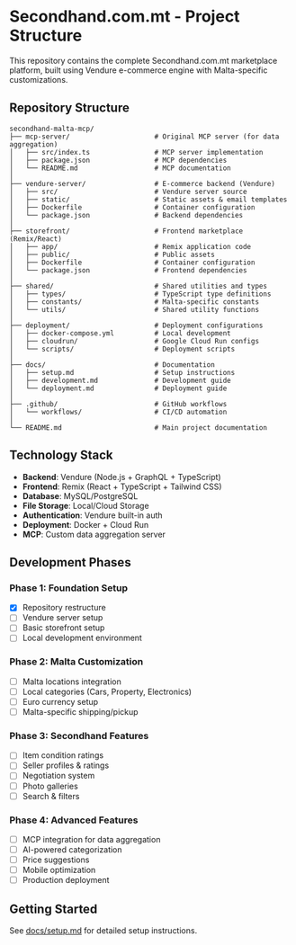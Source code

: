 # Secondhand.com.mt - Project Structure

This repository contains the complete Secondhand.com.mt marketplace platform, built using Vendure e-commerce engine with Malta-specific customizations.

## Repository Structure

```
secondhand-malta-mcp/
├── mcp-server/                     # Original MCP server (for data aggregation)
│   ├── src/index.ts                # MCP server implementation
│   ├── package.json                # MCP dependencies
│   └── README.md                   # MCP documentation
│
├── vendure-server/                 # E-commerce backend (Vendure)
│   ├── src/                        # Vendure server source
│   ├── static/                     # Static assets & email templates
│   ├── Dockerfile                  # Container configuration
│   └── package.json                # Backend dependencies
│
├── storefront/                     # Frontend marketplace (Remix/React)
│   ├── app/                        # Remix application code
│   ├── public/                     # Public assets
│   ├── Dockerfile                  # Container configuration
│   └── package.json                # Frontend dependencies
│
├── shared/                         # Shared utilities and types
│   ├── types/                      # TypeScript type definitions
│   ├── constants/                  # Malta-specific constants
│   └── utils/                      # Shared utility functions
│
├── deployment/                     # Deployment configurations
│   ├── docker-compose.yml          # Local development
│   ├── cloudrun/                   # Google Cloud Run configs
│   └── scripts/                    # Deployment scripts
│
├── docs/                           # Documentation
│   ├── setup.md                    # Setup instructions
│   ├── development.md              # Development guide
│   └── deployment.md               # Deployment guide
│
├── .github/                        # GitHub workflows
│   └── workflows/                  # CI/CD automation
│
└── README.md                       # Main project documentation
```

## Technology Stack

- **Backend**: Vendure (Node.js + GraphQL + TypeScript)
- **Frontend**: Remix (React + TypeScript + Tailwind CSS)
- **Database**: MySQL/PostgreSQL
- **File Storage**: Local/Cloud Storage
- **Authentication**: Vendure built-in auth
- **Deployment**: Docker + Cloud Run
- **MCP**: Custom data aggregation server

## Development Phases

### Phase 1: Foundation Setup
- [x] Repository restructure
- [ ] Vendure server setup
- [ ] Basic storefront setup
- [ ] Local development environment

### Phase 2: Malta Customization
- [ ] Malta locations integration
- [ ] Local categories (Cars, Property, Electronics)
- [ ] Euro currency setup
- [ ] Malta-specific shipping/pickup

### Phase 3: Secondhand Features
- [ ] Item condition ratings
- [ ] Seller profiles & ratings
- [ ] Negotiation system
- [ ] Photo galleries
- [ ] Search & filters

### Phase 4: Advanced Features
- [ ] MCP integration for data aggregation
- [ ] AI-powered categorization
- [ ] Price suggestions
- [ ] Mobile optimization
- [ ] Production deployment

## Getting Started

See [docs/setup.md](docs/setup.md) for detailed setup instructions.
